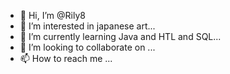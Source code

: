 - 👋 Hi, I’m @Rily8
- 👀 I’m interested in japanese art...
- 🌱 I’m currently learning Java and HTL and SQL...
- 💞️ I’m looking to collaborate on ...
- 📫 How to reach me ...

<!---
Rily8/Rily8 is a ✨ special ✨ repository because its `README.md` (this file) appears on your GitHub profile.
You can click the Preview link to take a look at your changes.
--->
